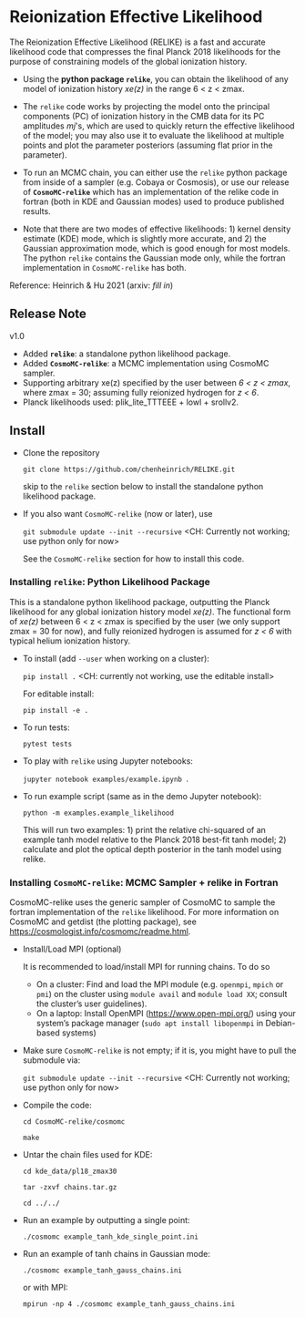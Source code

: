 # Reionization Effective Likelihood

The Reionization Effective Likelihood (RELIKE) is a fast and accurate likelihood code that compresses the final Planck 2018 likelihoods for the purpose of constraining models of the global ionization history.

- Using the **python package `relike`**, you can obtain the likelihood of any model of ionization history _xe(z)_ in the range
6 < z < zmax. 

- The `relike` code works by projecting the model onto the principal components (PC) of ionization history in the CMB data for its PC amplitudes _mj_'s, which are used to quickly return the effective likelihood of the model; you may also use it to evaluate the likelihood at multiple points and plot the parameter posteriors (assuming flat prior in the parameter). 

- To run an MCMC chain, you can either use the `relike` python package from inside of a sampler (e.g. Cobaya or Cosmosis), or use our release of **`CosmoMC-relike`** which has an implementation of the relike code in fortran (both in KDE and Gaussian modes) used to produce published results. 

- Note that there are two modes of effective likelihoods: 1) kernel density estimate (KDE) mode, which is slightly more accurate, and 2) the Gaussian approximation mode, which is good enough for most models. The python `relike` contains the Gaussian mode only, while the fortran implementation in `CosmoMC-relike` has both. 

Reference: Heinrich & Hu 2021 (arxiv: _fill in_)

## Release Note

v1.0
- Added **`relike`**: a standalone python likelihood package.
- Added **`CosmoMC-relike`**: a MCMC implementation using CosmoMC sampler. 
- Supporting arbitrary xe(z) specified by the user between _6 < z < zmax_, where zmax = 30; assuming fully reionized hydrogen for _z < 6_.
- Planck likelihoods used: plik_lite_TTTEEE + lowl + srollv2.

## Install

- Clone the repository

  `git clone https://github.com/chenheinrich/RELIKE.git`
  
  skip to the `relike` section below to install the standalone python likelihood package.

- If you also want `CosmoMC-relike` (now or later), use

  `git submodule update --init --recursive` <CH: Currently not working; use python only for now>

  See the `CosmoMC-relike` section for how to install this code. 


### Installing `relike`: Python Likelihood Package

This is a standalone python likelihood package, outputting the Planck likelihood for any global ionization history model _xe(z)_. The functional form of _xe(z)_ between 6 < z < zmax is specified by the user (we only support zmax = 30 for now), and fully reionized hydrogen is assumed for _z < 6_ with typical helium ionization history. 

- To install (add `--user` when working on a cluster):

  `pip install .` <CH: currently not working, use the editable install>

  For editable install: 
  
  `pip install -e .`

- To run tests: 

  `pytest tests`

- To play with `relike` using Jupyter notebooks:

  `jupyter notebook examples/example.ipynb `.

- To run example script (same as in the demo Jupyter notebook): 

  `python -m examples.example_likelihood`

  This will run two examples: 1) print the relative chi-squared of an example tanh model relative to the Planck 2018 best-fit tanh model; 2) calculate and plot the optical depth posterior in the tanh model using relike.

### Installing `CosmoMC-relike`: MCMC Sampler + relike in Fortran

CosmoMC-relike uses the generic sampler of CosmoMC to sample the fortran implementation of the `relike` likelihood. For more information on CosmoMC and getdist (the plotting package), see https://cosmologist.info/cosmomc/readme.html.

- Install/Load MPI (optional)

  It is recommended to load/install MPI for running chains. To do so
  
  - On a cluster: Find and load the MPI module (e.g. `openmpi`, `mpich` or `pmi`) on the cluster using `module avail` and `module load XX`; consult the cluster’s user guidelines).
  - On a laptop: Install OpenMPI (https://www.open-mpi.org/) using your system’s package manager (`sudo apt install libopenmpi` in Debian-based systems)

- Make sure `CosmoMC-relike` is not empty; if it is, you might have to pull the submodule via: 

  `git submodule update --init --recursive` <CH: Currently not working; use python only for now>

- Compile the code: 

  `cd CosmoMC-relike/cosmomc`
  
  `make`
  
- Untar the chain files used for KDE:

  `cd kde_data/pl18_zmax30`
  
  `tar -zxvf chains.tar.gz`
  
  `cd ../../`

- Run an example by outputting a single point: <insert file>

  `./cosmomc example_tanh_kde_single_point.ini`

- Run an example of tanh chains in Gaussian mode: <insert file>

  `./cosmomc example_tanh_gauss_chains.ini`
  
  or with MPI:
  
  `mpirun -np 4 ./cosmomc example_tanh_gauss_chains.ini`
  
